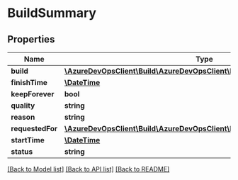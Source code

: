 # BuildSummary

## Properties
Name | Type | Description | Notes
------------ | ------------- | ------------- | -------------
**build** | [**\AzureDevOpsClient\Build\AzureDevOpsClient\Build\Model\XamlBuildReference**](XamlBuildReference.md) |  | [optional] 
**finishTime** | [**\DateTime**](\DateTime.md) |  | [optional] 
**keepForever** | **bool** |  | [optional] 
**quality** | **string** |  | [optional] 
**reason** | **string** |  | [optional] 
**requestedFor** | [**\AzureDevOpsClient\Build\AzureDevOpsClient\Build\Model\IdentityRef**](IdentityRef.md) |  | [optional] 
**startTime** | [**\DateTime**](\DateTime.md) |  | [optional] 
**status** | **string** |  | [optional] 

[[Back to Model list]](../README.md#documentation-for-models) [[Back to API list]](../README.md#documentation-for-api-endpoints) [[Back to README]](../README.md)


